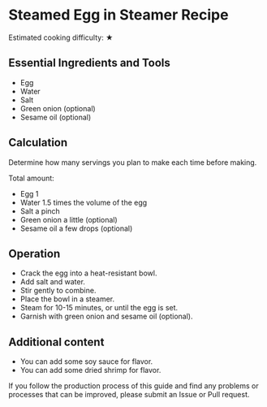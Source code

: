 # Steamed Egg in Steamer Recipe

Estimated cooking difficulty: ★

## Essential Ingredients and Tools

* Egg
* Water
* Salt
* Green onion (optional)
* Sesame oil (optional)

## Calculation

Determine how many servings you plan to make each time before making.

Total amount:

* Egg 1
* Water 1.5 times the volume of the egg
* Salt a pinch
* Green onion a little (optional)
* Sesame oil a few drops (optional)

## Operation

* Crack the egg into a heat-resistant bowl.
* Add salt and water.
* Stir gently to combine.
* Place the bowl in a steamer.
* Steam for 10-15 minutes, or until the egg is set.
* Garnish with green onion and sesame oil (optional).

## Additional content

* You can add some soy sauce for flavor.
* You can add some dried shrimp for flavor.

If you follow the production process of this guide and find any problems or processes that can be improved, please submit an Issue or Pull request.
